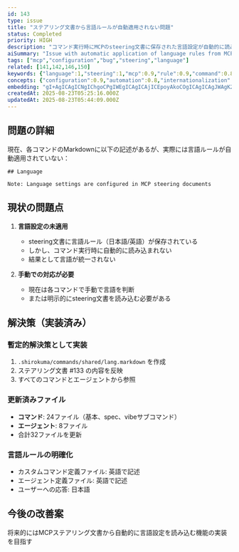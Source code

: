 ```yaml
---
id: 143
type: issue
title: "ステアリング文書から言語ルールが自動適用されない問題"
status: Completed
priority: HIGH
description: "コマンド実行時にMCPのsteering文書に保存された言語設定が自動的に読み込まれず、適用されていない"
aiSummary: "Issue with automatic application of language rules from MCP steering documents during command execution, requiring manual intervention instead of automatic language setting detection and application"
tags: ["mcp","configuration","bug","steering","language"]
related: [141,142,146,150]
keywords: {"language":1,"steering":1,"mcp":0.9,"rule":0.9,"command":0.8}
concepts: {"configuration":0.9,"automation":0.8,"internationalization":0.8,"system integration":0.7,"software architecture":0.6}
embedding: "gI+AgICAgICNgIChgoCPgIWEgICAgICAjICEpoyAkoCOgICAgICAgJWAgK2TgIyAkoaAgICAgICMgISdkoCDgI2RgICAgICAiYCOk4mAgICRloCAgICAgI+AlJOBgISAi5GAgICAgICZgJCZgYCAgIOWgICAgICAk4CHoICAh4A="
createdAt: 2025-08-23T05:25:16.000Z
updatedAt: 2025-08-23T05:44:09.000Z
---
```


## 問題の詳細

現在、各コマンドのMarkdownに以下の記述があるが、実際には言語ルールが自動適用されていない：
```
## Language

Note: Language settings are configured in MCP steering documents
```

## 現状の問題点

1. **言語設定の未適用**
   - steering文書に言語ルール（日本語/英語）が保存されている
   - しかし、コマンド実行時に自動的に読み込まれない
   - 結果として言語が統一されない

2. **手動での対応が必要**
   - 現在は各コマンドで手動で言語を判断
   - または明示的にsteering文書を読み込む必要がある

## 解決策（実装済み）

### 暫定的解決策として実装
1. `.shirokuma/commands/shared/lang.markdown` を作成
2. ステアリング文書 #133 の内容を反映
3. すべてのコマンドとエージェントから参照

### 更新済みファイル
- **コマンド**: 24ファイル（基本、spec、vibeサブコマンド）
- **エージェント**: 8ファイル
- 合計32ファイルを更新

### 言語ルールの明確化
- カスタムコマンド定義ファイル: 英語で記述
- エージェント定義ファイル: 英語で記述
- ユーザーへの応答: 日本語

## 今後の改善案
将来的にはMCPステアリング文書から自動的に言語設定を読み込む機能の実装を目指す